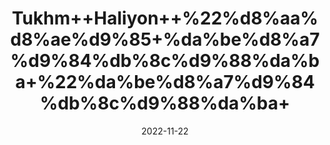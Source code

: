 ---
title: 'Tukhm++Haliyon++%22%d8%aa%d8%ae%d9%85+%da%be%d8%a7%d9%84%db%8c%d9%88%da%ba+%22%da%be%d8%a7%d9%84%db%8c%d9%88%da%ba+'
date: '2022-11-22' 
metatag: '' 
inventory: '0' 
draft: false 
# meta description 
shortDescripton: 'Cress+Seeds%22+It+may+boost+bone+health+and+support+immune+health.'
description: 'Seed+%d8%aa%d8%ae%d9%85++%d8%a8%db%8c%d8%ac'
longdescription: ''
tags: ''
brand: ''
subCategory: ''
unit: '10 gm-Pk'
sellCount: '0'
featured: True
# product Price
price: '10.0'
# Product Short Description
shortDescription: 'Cress+Seeds%22+It+may+boost+bone+health+and+support+immune+health.'
productID: 'A46A0A32-343C-ED11-996A-005056B3A416'
type: 'products'
category: 'Seed+%d8%aa%d8%ae%d9%85++%d8%a8%db%8c%d8%ac' 
thumnailproduct: 'https://eraconnect.blob.core.windows.net/product-images/aminsaddiquidawakhana/9438f38b-6785-4b78-9b29-f8494f7614c8.webp' 
images:
  - image: 'https://eraconnect.blob.core.windows.net/product-images/aminsaddiquidawakhana/9438f38b-6785-4b78-9b29-f8494f7614c8.webp'  
Variants:
---